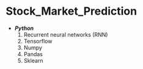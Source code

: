 # Stock_Market_Prediction
- ***Python***
  1. Recurrent neural networks (RNN)
  2. Tensorflow
  3. Numpy
  4. Pandas
  5. Sklearn
